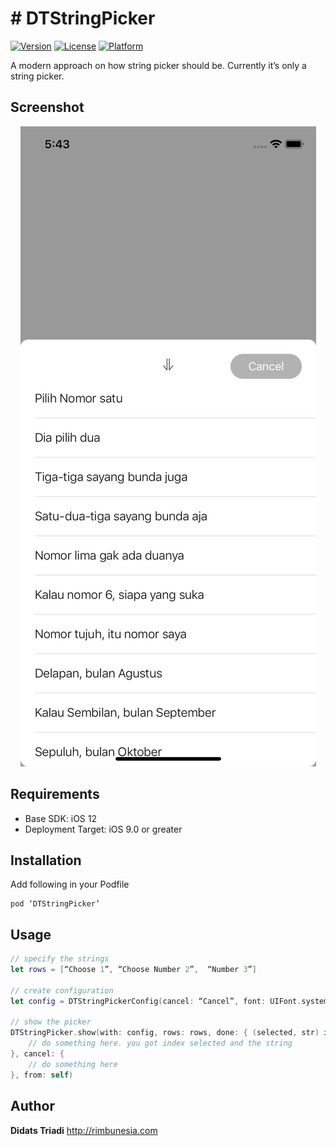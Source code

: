 # # DTStringPicker
[![Version](https://img.shields.io/cocoapods/v/DTStringPicker.svg?style=flat)](http://cocoapods.org/pods/DTStringPicker)
[![License](https://img.shields.io/cocoapods/l/DTStringPicker.svg?style=flat)](http://cocoapods.org/pods/DTStringPicker)
[![Platform](https://img.shields.io/cocoapods/p/DTStringPicker?style=flat)](http://cocoapods.org/pods/DTStringPicker)

A modern approach on how string picker should be. Currently it’s only a string picker.

## Screenshot
<p align="center"><img src ="https://github.com/didats/DTStringPicker/raw/master/screenshot.png" /></p>

##  Requirements
* Base SDK: iOS 12
* Deployment Target: iOS 9.0 or greater

## Installation
Add following in your Podfile

```
pod ‘DTStringPicker’
```

## Usage
```swift
// specify the strings
let rows = [“Choose 1”, “Choose Number 2”,  “Number 3”]

// create configuration
let config = DTStringPickerConfig(cancel: “Cancel”, font: UIFont.systemFont(ofSize: 17, weight: .light), color: UIColor.black)

// show the picker
DTStringPicker.show(with: config, rows: rows, done: { (selected, str) in
	// do something here. you got index selected and the string
}, cancel: {
	// do something here
}, from: self)
```

## Author
**Didats Triadi**
http://rimbunesia.com



